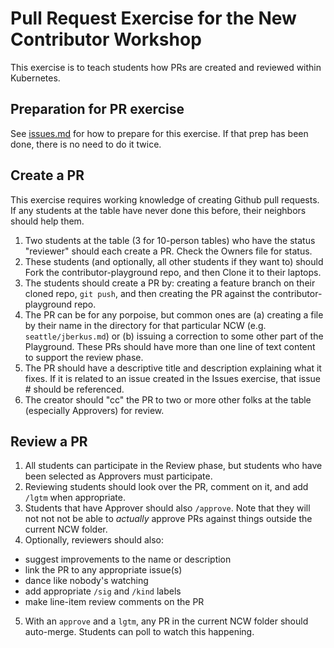 # Pull Request Exercise for the New Contributor Workshop

This exercise is to teach students how PRs are created and reviewed within Kubernetes.

## Preparation for PR exercise

See [issues.md](issues.md) for how to prepare for this exercise.  If that prep has been done, there is no need to do it twice.

## Create a PR

This exercise requires working knowledge of creating Github pull requests.  If any students at the table have never done this before, their neighbors should help them.

1. Two students at the table (3 for 10-person tables) who have the status "reviewer" should each create a PR. Check the Owners file for status.
2. These students (and optionally, all other students if they want to) should Fork the contributor-playground repo, and then Clone it to their laptops.
3. The students should create a PR by: creating a feature branch on their cloned repo, `git push`, and then creating the PR against the contributor-playground repo.
4. The PR can be for any porpoise, but common ones are (a) creating a file by their name in the directory for that particular NCW (e.g. `seattle/jberkus.md`) or (b) issuing a correction to some other part of the Playground.  These PRs should have more than one line of text content to support the review phase.
5. The PR should have a descriptive title and description explaining what it fixes.  If it is related to an issue created in the Issues exercise, that issue # should be referenced.
6. The creator should "cc" the PR to two or more other folks at the table (especially Approvers) for review.

## Review a PR

1. All students can participate in the Review phase, but students who have been selected as Approvers must participate.
2. Reviewing students should look over the PR, comment on it, and add `/lgtm` when appropriate.
3. Students that have Approver should also `/approve`.  Note that they will not not not be able to *actually* approve PRs against things outside the current NCW folder.
4. Optionally, reviewers should also:
  - suggest improvements to the name or description
  - link the PR to any appropriate issue(s)
  - dance like nobody's watching
  - add appropriate `/sig` and `/kind` labels
  - make line-item review comments on the PR
5. With an `approve` and a `lgtm`, any PR in the current NCW folder should auto-merge.  Students can poll to watch this happening.
